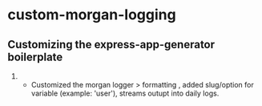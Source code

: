 # custom-morgan-logging

## Customizing the express-app-generator boilerplate

1. - Customized the morgan logger > formatting , added slug/option for variable (example: 'user'), streams outupt into daily logs.
